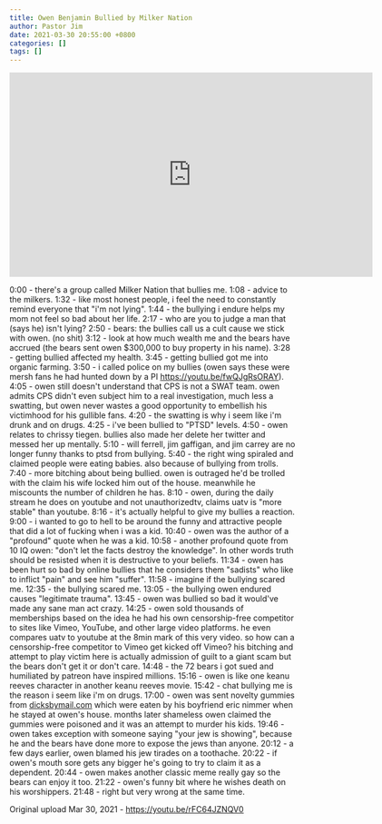```yaml
---
title: Owen Benjamin Bullied by Milker Nation
author: Pastor Jim
date: 2021-03-30 20:55:00 +0800
categories: []
tags: []
---
```


<iframe width="640" height="360" scrolling="no" frameborder="0" style="border: none;" src="https://www.bitchute.com/embed/hZXut9NLlt4V/"></iframe>

0:00 - there's a group called Milker Nation that bullies me.
1:08 - advice to the milkers.
1:32 - like most honest people, i feel the need to constantly remind everyone that "i'm not lying".
1:44 - the bullying i endure helps my mom not feel so bad about her life.
2:17 - who are you to judge a man that (says he) isn't lying?
2:50 - bears: the bullies call us a cult cause we stick with owen. (no shit)
3:12 - look at how much wealth me and the bears have accrued (the bears sent owen $300,000 to buy property in his name).
3:28 - getting bullied affected my health.
3:45 - getting bullied got me into organic farming.
3:50 - i called police on my bullies (owen says these were mersh fans he had hunted down by a PI https://youtu.be/fwQJgRsORAY).
4:05 - owen still doesn't understand that CPS is not a SWAT team. owen admits CPS didn't even subject him to a real investigation, much less a swatting, but owen never wastes a good opportunity to embellish his victimhood for his gullible fans.
4:20 - the swatting is why i seem like i'm drunk and on drugs.
4:25 - i've been bullied to "PTSD" levels.
4:50 - owen relates to chrissy tiegen. bullies also made her delete her twitter and messed her up mentally.
5:10 - will ferrell, jim gaffigan, and jim carrey are no longer funny thanks to ptsd from bullying.
5:40 - the right wing spiraled and claimed people were eating babies. also because of bullying from trolls.
7:40 - more bitching about being bullied. owen is outraged he'd be trolled with the claim his wife locked him out of the house. meanwhile he miscounts the number of children he has.
8:10 - owen, during the daily stream he does on youtube and not unauthorizedtv, claims uatv is "more stable" than youtube.
8:16 - it's actually helpful to give my bullies a reaction.
9:00 - i wanted to go to hell to be around the funny and attractive people that did a lot of fucking when i was a kid.
10:40 - owen was the author of a "profound" quote when he was a kid.
10:58 - another profound quote from 10 IQ owen: "don't let the facts destroy the knowledge". In other words truth should be resisted when it is destructive to your beliefs.
11:34 - owen has been hurt so bad by online bullies that he considers them "sadists" who like to inflict "pain" and see him "suffer".
11:58 - imagine if the bullying scared me.
12:35 - the bullying scared me.
13:05 - the bullying owen endured causes "legitimate trauma".
13:45 - owen was bullied so bad it would've made any sane man act crazy.
14:25 - owen sold thousands of memberships based on the idea he had his own censorship-free competitor to sites like Vimeo, YouTube, and other large video platforms. he even compares uatv to youtube at the 8min mark of this very video. so how can a censorship-free competitor to Vimeo get kicked off Vimeo? his bitching and attempt to play victim here is actually admission of guilt to a giant scam but the bears don't get it or don't care.
14:48 - the 72 bears i got sued and humiliated by patreon have inspired millions.
15:16 - owen is like one keanu reeves character in another keanu reeves movie.
15:42 - chat bullying me is the reason i seem like i'm on drugs.
17:00 - owen was sent novelty gummies from [dicksbymail.com](http://dicksbymail.com/) which were eaten by his boyfriend eric nimmer when he stayed at owen's house. months later shameless owen claimed the gummies were poisoned and it was an attempt to murder his kids.
19:46 - owen takes exception with someone saying "your jew is showing", because he and the bears have done more to expose the jews than anyone.
20:12 - a few days earlier, owen blamed his jew tirades on a toothache.
20:22 - if owen's mouth sore gets any bigger he's going to try to claim it as a dependent.
20:44 - owen makes another classic meme really gay so the bears can enjoy it too.
21:22 - owen's funny bit where he wishes death on his worshippers.
21:48 - right but very wrong at the same time.

Original upload Mar 30, 2021 - https://youtu.be/rFC64JZNQV0